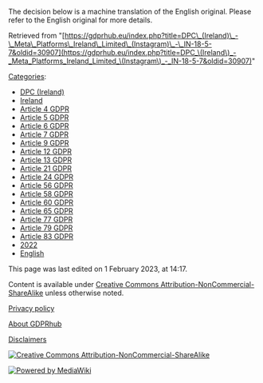 The decision below is a machine translation of the English original. Please refer to the English original for more details.

Retrieved from "[https://gdprhub.eu/index.php?title=DPC\_(Ireland)\_-\_Meta\_Platforms\_Ireland\_Limited\_(Instagram)\_-\_IN-18-5-7&oldid=30907](https://gdprhub.eu/index.php?title=DPC_\(Ireland\)_-_Meta_Platforms_Ireland_Limited_\(Instagram\)_-_IN-18-5-7&oldid=30907)"

[Categories](/index.php?title=Special:Categories "Special:Categories"):

*   [DPC (Ireland)](/index.php?title=Category:DPC_\(Ireland\) "Category:DPC (Ireland)")
*   [Ireland](/index.php?title=Category:Ireland "Category:Ireland")
*   [Article 4 GDPR](/index.php?title=Category:Article_4_GDPR "Category:Article 4 GDPR")
*   [Article 5 GDPR](/index.php?title=Category:Article_5_GDPR "Category:Article 5 GDPR")
*   [Article 6 GDPR](/index.php?title=Category:Article_6_GDPR "Category:Article 6 GDPR")
*   [Article 7 GDPR](/index.php?title=Category:Article_7_GDPR "Category:Article 7 GDPR")
*   [Article 9 GDPR](/index.php?title=Category:Article_9_GDPR "Category:Article 9 GDPR")
*   [Article 12 GDPR](/index.php?title=Category:Article_12_GDPR "Category:Article 12 GDPR")
*   [Article 13 GDPR](/index.php?title=Category:Article_13_GDPR "Category:Article 13 GDPR")
*   [Article 21 GDPR](/index.php?title=Category:Article_21_GDPR "Category:Article 21 GDPR")
*   [Article 24 GDPR](/index.php?title=Category:Article_24_GDPR "Category:Article 24 GDPR")
*   [Article 56 GDPR](/index.php?title=Category:Article_56_GDPR "Category:Article 56 GDPR")
*   [Article 58 GDPR](/index.php?title=Category:Article_58_GDPR "Category:Article 58 GDPR")
*   [Article 60 GDPR](/index.php?title=Category:Article_60_GDPR "Category:Article 60 GDPR")
*   [Article 65 GDPR](/index.php?title=Category:Article_65_GDPR "Category:Article 65 GDPR")
*   [Article 77 GDPR](/index.php?title=Category:Article_77_GDPR "Category:Article 77 GDPR")
*   [Article 79 GDPR](/index.php?title=Category:Article_79_GDPR "Category:Article 79 GDPR")
*   [Article 83 GDPR](/index.php?title=Category:Article_83_GDPR "Category:Article 83 GDPR")
*   [2022](/index.php?title=Category:2022 "Category:2022")
*   [English](/index.php?title=Category:English "Category:English")

This page was last edited on 1 February 2023, at 14:17.

Content is available under [Creative Commons Attribution-NonCommercial-ShareAlike](https://creativecommons.org/licenses/by-nc-sa/4.0/) unless otherwise noted.

[Privacy policy](/index.php?title=GDPRhub:Privacy_policy)

[About GDPRhub](/index.php?title=GDPRhub:About)

[Disclaimers](/index.php?title=GDPRhub:General_disclaimer)

[![Creative Commons Attribution-NonCommercial-ShareAlike](/resources/assets/licenses/cc-by-nc-sa.png)](https://creativecommons.org/licenses/by-nc-sa/4.0/)

[![Powered by MediaWiki](/resources/assets/poweredby_mediawiki_88x31.png)](https://www.mediawiki.org/)
